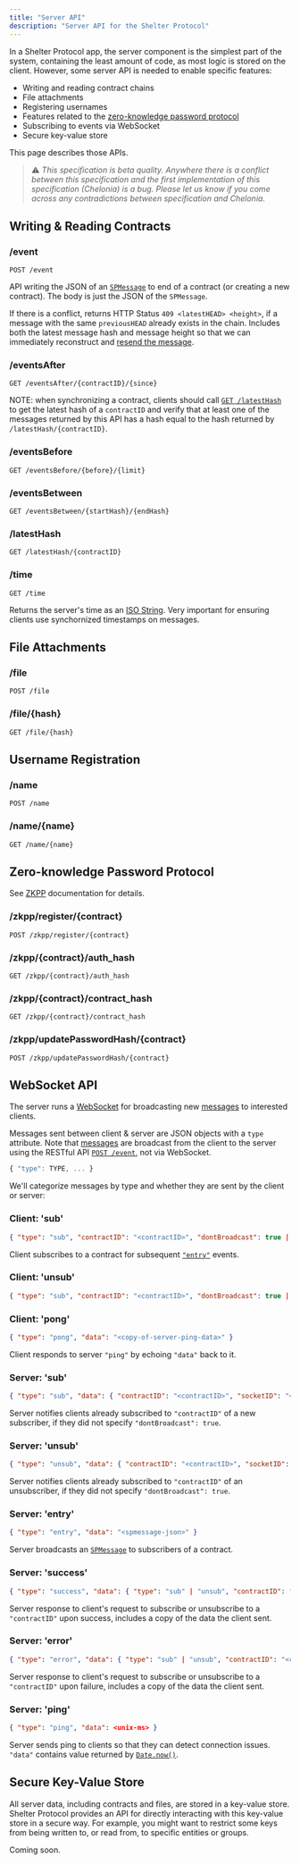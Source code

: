 ```yaml
---
title: "Server API"
description: "Server API for the Shelter Protocol"
---
```


In a Shelter Protocol app, the server component is the simplest part of the system, containing the least amount of code, as most logic is stored on the client. However, some server API is needed to enable specific features:

- Writing and reading contract chains
- File attachments
- Registering usernames
- Features related to the [zero-knowledge password protocol](/en/zkpp)
- Subscribing to events via WebSocket
- Secure key-value store

This page describes those APIs.

> ⚠︎ *This specification is beta quality. Anywhere there is a conflict between this specification and the first implementation of this specification (Chelonia) is a bug. Please let us know if you come across any contradictions between specification and Chelonia.*

## Writing & Reading Contracts

### /event

`POST /event`

API writing the JSON of an [`SPMessage`](/en/spmessage) to end of a contract (or creating a new contract). The body is just the JSON of the `SPMessage`.

If there is a conflict, returns HTTP Status `409 <latestHEAD> <height>`, if a message with the same `previousHEAD` already exists in the chain. Includes both the latest message hash and message height so that we can immediately reconstruct and [resend the message](/en/spmessage#resending-messages).

### /eventsAfter

`GET /eventsAfter/{contractID}/{since}`

NOTE: when synchronizing a contract, clients should call [`GET /latestHash`](#latesthash) to get the latest hash of a `contractID` and verify that at least one of the messages returned by this API has a hash equal to the hash returned by `/latestHash/{contractID}`.

### /eventsBefore

`GET /eventsBefore/{before}/{limit}`

### /eventsBetween

`GET /eventsBetween/{startHash}/{endHash}`

### /latestHash

`GET /latestHash/{contractID}`

### /time

`GET /time`

Returns the server's time as an [ISO String](https://developer.mozilla.org/en-US/docs/Web/JavaScript/Reference/Global_Objects/Date/toISOString). Very important for ensuring clients use synchornized timestamps on messages.

## File Attachments

### /file

`POST /file`

### /file/{hash}

`GET /file/{hash}`

## Username Registration

### /name

`POST /name`

### /name/{name}

`GET /name/{name}`

## Zero-knowledge Password Protocol

See [ZKPP](/en/zkpp) documentation for details.

### /zkpp/register/{contract}

`POST /zkpp/register/{contract}`

### /zkpp/{contract}/auth_hash

`GET /zkpp/{contract}/auth_hash`

### /zkpp/{contract}/contract_hash

`GET /zkpp/{contract}/contract_hash`

### /zkpp/updatePasswordHash/{contract}

`POST /zkpp/updatePasswordHash/{contract}`

## WebSocket API

The server runs a [WebSocket](https://developer.mozilla.org/en-US/docs/Web/API/WebSockets_API) for broadcasting new [messages](/en/spmessage) to interested clients.

Messages sent between client & server are JSON objects with a `type` attribute. Note that [messages](/en/spmessage) are broadcast from the client to the server using the RESTful API [`POST /event`](#event), not via WebSocket.

```js
{ "type": TYPE, ... }
```

We'll categorize messages by type and whether they are sent by the client or server:

### Client: 'sub'

```json
{ "type": "sub", "contractID": "<contractID>", "dontBroadcast": true | false }
```

Client subscribes to a contract for subsequent [`"entry"`](#server-entry) events.

### Client: 'unsub'

```json
{ "type": "sub", "contractID": "<contractID>", "dontBroadcast": true | false }
```

### Client: 'pong'

```json
{ "type": "pong", "data": "<copy-of-server-ping-data>" }
```

Client responds to server `"ping"` by echoing `"data"` back to it.

### Server: 'sub'

```json
{ "type": "sub", "data": { "contractID": "<contractID>", "socketID": "<socketID>" } }
```

Server notifies clients already subscribed to `"contractID"` of a new subscriber, if they did not specify `"dontBroadcast": true`.

### Server: 'unsub'

```json
{ "type": "unsub", "data": { "contractID": "<contractID>", "socketID": "<socketID>" } }
```

Server notifies clients already subscribed to `"contractID"` of an unsubscriber, if they did not specify `"dontBroadcast": true`.

### Server: 'entry'

```json
{ "type": "entry", "data": "<spmessage-json>" }
```

Server broadcasts an [`SPMessage`](/en/spmessage) to subscribers of a contract.

### Server: 'success'

```json
{ "type": "success", "data": { "type": "sub" | "unsub", "contractID": "<contractID>" } }
```

Server response to client's request to subscribe or unsubscribe to a `"contractID"` upon success, includes a copy of the data the client sent.

### Server: 'error'

```json
{ "type": "error", "data": { "type": "sub" | "unsub", "contractID": "<contractID>" } }
```

Server response to client's request to subscribe or unsubscribe to a `"contractID"` upon failure, includes a copy of the data the client sent.

### Server: 'ping'

```json
{ "type": "ping", "data": <unix-ms> }
```

Server sends ping to clients so that they can detect connection issues. `"data"` contains value returned by [`Date.now()`](https://developer.mozilla.org/en-US/docs/Web/JavaScript/Reference/Global_Objects/Date/now).

## Secure Key-Value Store

All server data, including contracts and files, are stored in a key-value store. Shelter Protocol provides an API for directly interacting with this key-value store in a secure way. For example, you might want to restrict some keys from being written to, or read from, to specific entities or groups.

Coming soon.
